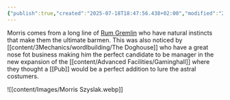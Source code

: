 ```yaml
---
{"publish":true,"created":"2025-07-18T18:47:56.438+02:00","modified":"2025-07-18T17:55:13.967+02:00","cssclasses":""}
---
```


Morris comes from a long line of [Rum Gremlin](Gremlin-Rum) who have natural instincts that make them the ultimate barmen. This was also noticed by [[content/3Mechanics/wordlbuilding/The Doghouse]] who have a great nose fot business making him the perfect candidate to be manager in the new expansion of the [[content/Advanced Facilities/Gaminghall]] where they thought a [[Pub]] would be a perfect addition to lure the astral costumers.

![[content/Images/Morris Szyslak.webp]]